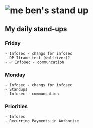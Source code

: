 # ![me](https://avatars2.githubusercontent.com/u/5232044?s=50&v=4) ben's stand up

## My daily stand-ups

### Friday

    - Infosec - changs for infosec
    - DP Iframe test (wolfriver)?
    - ✅ Infosec - communcation


### Monday

    - Infosec - changs for infosec
    - Standups
    - Infosec - communcation

### Priorities 
   
    - Infosec
    - Recurring Payments in Authorize
